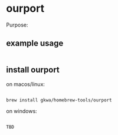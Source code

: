 # ourport

Purpose:


## example usage

```bash


```

## install ourport


on macos/linux:
```bash

brew install gkwa/homebrew-tools/ourport

```


on windows:

```powershell

TBD

```
